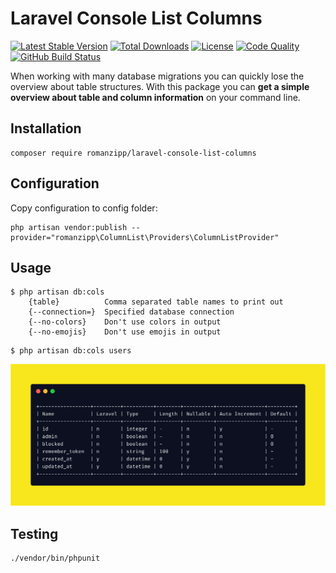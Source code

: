 # Laravel Console List Columns

[![Latest Stable Version](https://img.shields.io/packagist/v/romanzipp/laravel-console-list-columns.svg?style=flat-square)](https://packagist.org/packages/romanzipp/laravel-console-list-columns)
[![Total Downloads](https://img.shields.io/packagist/dt/romanzipp/laravel-console-list-columns.svg?style=flat-square)](https://packagist.org/packages/romanzipp/laravel-console-list-columns)
[![License](https://img.shields.io/packagist/l/romanzipp/laravel-console-list-columns.svg?style=flat-square)](https://packagist.org/packages/romanzipp/laravel-console-list-columns)
[![Code Quality](https://img.shields.io/scrutinizer/g/romanzipp/Laravel-Console-List-Columns.svg?style=flat-square)](https://scrutinizer-ci.com/g/romanzipp/Laravel-Console-List-Columns/?branch=master)
[![GitHub Build Status](https://img.shields.io/github/workflow/status/romanzipp/Laravel-Console-List-Columns/Tests?style=flat-square)](https://github.com/romanzipp/Laravel-Console-List-Columns/actions)

When working with many database migrations you can quickly lose the overview about table structures.
With this package you can **get a simple overview about table and column information** on your command line.

## Installation

```
composer require romanzipp/laravel-console-list-columns
```

## Configuration

Copy configuration to config folder:

```
php artisan vendor:publish --provider="romanzipp\ColumnList\Providers\ColumnListProvider"
```

## Usage

```
$ php artisan db:cols
    {table}          Comma separated table names to print out
    {--connection=}  Specified database connection
    {--no-colors}    Don't use colors in output
    {--no-emojis}    Don't use emojis in output
```

```
$ php artisan db:cols users
```

![Preview](https://raw.githubusercontent.com/romanzipp/Laravel-Console-List-Columns/master/preview.png)

## Testing

```
./vendor/bin/phpunit
```
